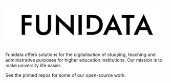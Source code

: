 ![Funidata Logo](https://github.com/funidata/.github/blob/main/profile/funidata_logo.png?raw=true)

Funidata offers solutions for the digitalisation of studying, teaching and administrative purposes for higher education institutions. Our mission is to make university life easier.

See the pinned repos for some of our open-source work.
